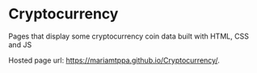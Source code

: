 # Cryptocurrency

Pages that display some cryptocurrency coin data built with HTML, CSS and JS

Hosted page url: https://mariamtppa.github.io/Cryptocurrency/.
